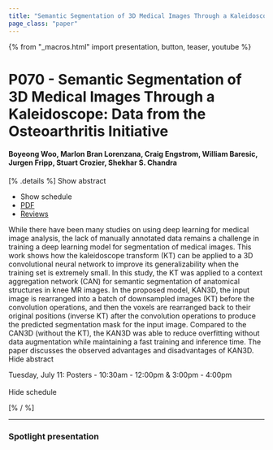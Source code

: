 ```yaml
---
title: "Semantic Segmentation of 3D Medical Images Through a Kaleidoscope: Data from the Osteoarthritis Initiative"
page_class: "paper"
---
```


{% from "_macros.html" import presentation, button, teaser, youtube %}

# P070 - Semantic Segmentation of 3D Medical Images Through a Kaleidoscope: Data from the Osteoarthritis Initiative

#### Boyeong Woo, Marlon Bran Lorenzana, Craig Engstrom, William Baresic, Jurgen Fripp, Stuart Crozier, Shekhar S. Chandra

[% .details %]
<a class="toggle_visibility" data-selector=".abstract" data-level="3">Show abstract</a>
- <a class="toggle_visibility" data-selector=".schedule" data-level="3">Show schedule</a>
- <a href="https://openreview.net/pdf?id=80ZHtBKHKHo">PDF</a>
- <a href="https://openreview.net/forum?id=80ZHtBKHKHo">Reviews</a>

<p>
    <span class="abstract">
        While there have been many studies on using deep learning for medical image analysis, the lack of manually annotated data remains a challenge in training a deep learning model for segmentation of medical images. This work shows how the kaleidoscope transform (KT) can be applied to a 3D convolutional neural network to improve its generalizability when the training set is extremely small. In this study, the KT was applied to a context aggregation network (CAN) for semantic segmentation of anatomical structures in knee MR images. In the proposed model, KAN3D, the input image is rearranged into a batch of downsampled images (KT) before the convolution operations, and then the voxels are rearranged back to their original positions (inverse KT) after the convolution operations to produce the predicted segmentation mask for the input image. Compared to the CAN3D (without the KT), the KAN3D was able to reduce overfitting without data augmentation while maintaining a fast training and inference time. The paper discusses the observed advantages and disadvantages of KAN3D.
        <br>
        <span class="actions"><a class="toggle_visibility" data-level="2">Hide abstract</a></span>
    </span>
</p>

<p>
    <span class="schedule">
        Tuesday, July 11: Posters - 10:30am - 12:00pm & 3:00pm - 4:00pm<br>
        <br>
        <span class="actions"><a class="toggle_visibility" data-level="2">Hide schedule</a></span>
    </span>
</p>
[% / %]

---


### Spotlight presentation

